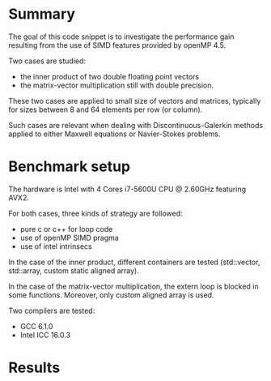 # Summary

The goal of this code snippet is to investigate the performance gain
resulting from the use of SIMD features provided by openMP 4.5.

Two cases are studied:
- the inner product of two double floating point vectors
- the matrix-vector multiplication still with double precision.

These two cases are applied to small size of vectors and matrices,
typically for sizes between 8 and 64 elements per row (or column).

Such cases are relevant when dealing with Discontinuous-Galerkin
methods applied to either Maxwell equations or Navier-Stokes problems.

# Benchmark setup

The hardware is Intel with 4 Cores i7-5600U CPU @ 2.60GHz featuring
AVX2.

For both cases, three kinds of strategy are followed:
- pure c or c++ for loop code
- use of openMP SIMD pragma
- use of intel intrinsecs

In the case of the inner product, different containers are tested
(std::vector, std::array, custom static aligned array).

In the case of the matrix-vector multiplication, the extern loop is
blocked in some functions. Moreover, only custom aligned array is
used.

Two compilers are tested:
- GCC 6.1.0
- Intel ICC 16.0.3

# Results
